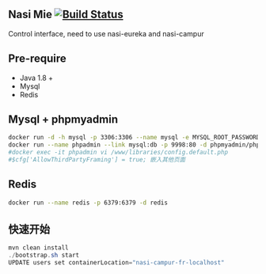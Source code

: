 ## Nasi Mie [![Build Status](https://travis-ci.org/nasi-mix/nasi-mie.svg?branch=master)](https://travis-ci.org/nasi-mix/nasi-mie)

Control interface, need to use nasi-eureka  and nasi-campur


## Pre-require

- Java 1.8 +
- Mysql
- Redis


## Mysql + phpmyadmin
```bash
docker run -d -h mysql -p 3306:3306 --name mysql -e MYSQL_ROOT_PASSWORD=root mysql:5.6
docker run --name phpadmin --link mysql:db -p 9998:80 -d phpmyadmin/phpmyadmin
#docker exec -it phpadmin vi /www/libraries/config.default.php
#$cfg['AllowThirdPartyFraming'] = true; 嵌入其他页面
```

## Redis
```bash
docker run --name redis -p 6379:6379 -d redis
```

## 快速开始

```java
mvn clean install
./bootstrap.sh start
UPDATE users set containerLocation="nasi-campur-fr-localhost"
```
